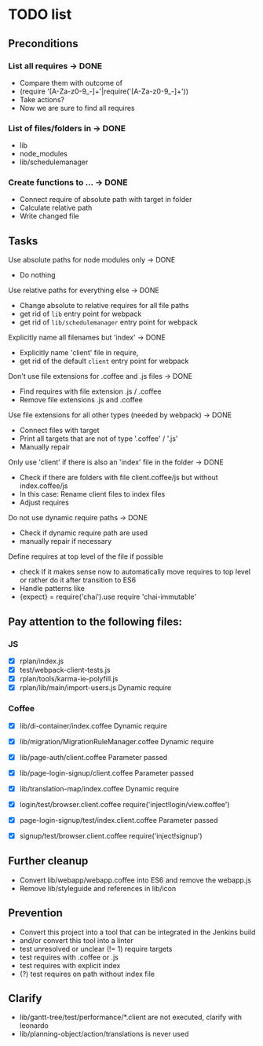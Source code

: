 # TODO list

## Preconditions

### List all requires -> DONE
* Compare them with outcome of
* (require '[A-Za-z0-9_-]+'|require\('[A-Za-z0-9_-]+'\))
* Take actions?
* Now we are sure to find all requires

### List of files/folders in -> DONE
* lib
* node_modules
* lib/schedulemanager

### Create functions to ... -> DONE
* Connect require of absolute path with target in folder
* Calculate relative path
* Write changed file

## Tasks

Use absolute paths for node modules only -> DONE
* Do nothing

Use relative paths for everything else -> DONE
* Change absolute to relative requires for all file paths
* get rid of `lib` entry point for webpack
* get rid of `lib/schedulemanager` entry point for webpack

Explicitly name all filenames but 'index' -> DONE
* Explicitly name 'client' file in require,
* get rid of the default `client` entry point for webpack

Don't use file extensions for .coffee and .js files -> DONE
* Find requires with file extension .js / .coffee
* Remove file extensions .js and .coffee

Use file extensions for all other types (needed by webpack) -> DONE
* Connect files with target
* Print all targets that are not of type '.coffee' / '.js'
* Manually repair

Only use 'client' if there is also an 'index' file in the folder -> DONE
* Check if there are folders with file client.coffee/js but without index.coffee/js
* In this case: Rename client files to index files
* Adjust requires

Do not use dynamic require paths -> DONE
* Check if dynamic require path are used
* manually repair if necessary

Define requires at top level of the file if possible
* check if it makes sense now to automatically move requires to top level or rather do it after transition to ES6
* Handle patterns like
* {expect} = require('chai').use require 'chai-immutable'


## Pay attention to the following files:

### JS
* [x] rplan/index.js
* [x] test/webpack-client-tests.js
* [x] rplan/tools/karma-ie-polyfill.js
* [x] rplan/lib/main/import-users.js              Dynamic require

### Coffee
* [x] lib/di-container/index.coffee               Dynamic require
* [x] lib/migration/MigrationRuleManager.coffee   Dynamic require
* [x] lib/page-auth/client.coffee                 Parameter passed
* [x] lib/page-login-signup/client.coffee         Parameter passed
* [x] lib/translation-map/index.coffee            Dynamic require
* [x] login/test/browser.client.coffee            require('inject!login/view.coffee')
* [x] page-login-signup/test/index.client.coffee  Parameter passed
* [x] signup/test/browser.client.coffee           require('inject!signup')


## Further cleanup
* Convert lib/webapp/webapp.coffee into ES6 and remove the webapp.js
* Remove lib/styleguide and references in lib/icon

## Prevention

* Convert this project into a tool that can be integrated in the Jenkins build
* and/or convert this tool into a linter
* test unresolved or unclear (!= 1) require targets
* test requires with .coffee or .js
* test requires with explicit index
* (?) test requires on path without index file

## Clarify
* lib/gantt-tree/test/performance/*.client are not executed, clarify with leonardo
* lib/planning-object/action/translations is never used
